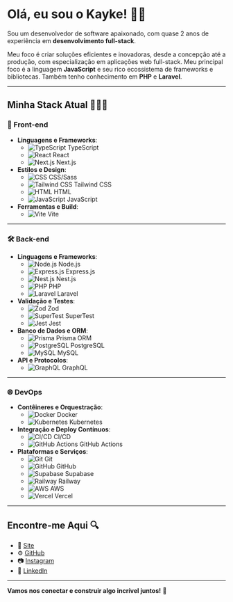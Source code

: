 # Olá, eu sou o Kayke! 👋🏼

Sou um desenvolvedor de software apaixonado, com quase 2 anos de experiência em **desenvolvimento full-stack**. 

Meu foco é criar soluções eficientes e inovadoras, desde a concepção até a produção, com especialização em aplicações web full-stack. Meu principal foco é a linguagem **JavaScript** e seu rico ecossistema de frameworks e bibliotecas. 
Também tenho conhecimento em **PHP** e **Laravel**.

---

## Minha Stack Atual 👨🏻‍💻

### 🚀 Front-end
- **Linguagens e Frameworks**: 
  - ![TypeScript](https://img.shields.io/badge/TypeScript-007ACC?style=flat&logo=typescript&logoColor=white) TypeScript
  - ![React](https://img.shields.io/badge/React-61DAFB?style=flat&logo=react&logoColor=black) React
  - ![Next.js](https://img.shields.io/badge/Next.js-000000?style=flat&logo=next.js&logoColor=white) Next.js
- **Estilos e Design**: 
  - ![CSS](https://img.shields.io/badge/CSS-1572B6?style=flat&logo=css3&logoColor=white) CSS/Sass
  - ![Tailwind CSS](https://img.shields.io/badge/Tailwind%20CSS-06B6D4?style=flat&logo=tailwind-css&logoColor=white) Tailwind CSS
  - ![HTML](https://img.shields.io/badge/HTML-E34F26?style=flat&logo=html5&logoColor=white) HTML
  - ![JavaScript](https://img.shields.io/badge/JavaScript-F7DF1E?style=flat&logo=javascript&logoColor=black) JavaScript
- **Ferramentas e Build**: 
  - ![Vite](https://img.shields.io/badge/Vite-4FC08D?style=flat&logo=vite&logoColor=white) Vite

---

### 🛠️ Back-end
- **Linguagens e Frameworks**: 
  - ![Node.js](https://img.shields.io/badge/Node.js-339933?style=flat&logo=node.js&logoColor=white) Node.js
  - ![Express.js](https://img.shields.io/badge/Express.js-000000?style=flat&logo=express&logoColor=white) Express.js
  - ![Nest.js](https://img.shields.io/badge/NestJS-E0234E?style=flat&logo=nestjs&logoColor=white) Nest.js
  - ![PHP](https://img.shields.io/badge/PHP-777BB4?style=flat&logo=php&logoColor=white) PHP
  - ![Laravel](https://img.shields.io/badge/Laravel-EF3B24?style=flat&logo=laravel&logoColor=white) Laravel
- **Validação e Testes**: 
  - ![Zod](https://img.shields.io/badge/Zod-2B6CB0?style=flat&logoColor=white) Zod
  - ![SuperTest](https://img.shields.io/badge/SuperTest-5C6BC0?style=flat&logoColor=white) SuperTest
  - ![Jest](https://img.shields.io/badge/Jest-C21325?style=flat&logo=jest&logoColor=white) Jest
- **Banco de Dados e ORM**: 
  - ![Prisma](https://img.shields.io/badge/Prisma-2D3748?style=flat&logo=prisma&logoColor=white) Prisma ORM
  - ![PostgreSQL](https://img.shields.io/badge/PostgreSQL-4169E1?style=flat&logo=postgresql&logoColor=white) PostgreSQL
  - ![MySQL](https://img.shields.io/badge/MySQL-005E7C?style=flat&logo=mysql&logoColor=white) MySQL
- **API e Protocolos**: 
  - ![GraphQL](https://img.shields.io/badge/GraphQL-E10098?style=flat&logo=graphql&logoColor=white) GraphQL

---

### 🌐 DevOps
- **Contêineres e Orquestração**: 
  - ![Docker](https://img.shields.io/badge/Docker-2496ED?style=flat&logo=docker&logoColor=white) Docker
  - ![Kubernetes](https://img.shields.io/badge/Kubernetes-326CE5?style=flat&logo=kubernetes&logoColor=white) Kubernetes
- **Integração e Deploy Contínuos**: 
  - ![CI/CD](https://img.shields.io/badge/CI/CD-00BFFF?style=flat&logo=git&logoColor=white) CI/CD
  - ![GitHub Actions](https://img.shields.io/badge/GitHub%20Actions-2088FF?style=flat&logo=github-actions&logoColor=white) GitHub Actions
- **Plataformas e Serviços**: 
  - ![Git](https://img.shields.io/badge/Git-F05032?style=flat&logo=git&logoColor=white) Git
  - ![GitHub](https://img.shields.io/badge/GitHub-181717?style=flat&logo=github&logoColor=white) GitHub
  - ![Supabase](https://img.shields.io/badge/Supabase-3ECF8E?style=flat&logo=supabase&logoColor=white) Supabase
  - ![Railway](https://img.shields.io/badge/Railway-4A154B?style=flat&logo=railway&logoColor=white) Railway
  - ![AWS](https://img.shields.io/badge/AWS-232F3E?style=flat&logo=amazonaws&logoColor=white) AWS
  - ![Vercel](https://img.shields.io/badge/Vercel-000000?style=flat&logo=vercel&logoColor=white) Vercel

---

## Encontre-me Aqui 🔍
- 🚀 [Site](https://kaykebl-dev.vercel.app/)
- ⚙ [GitHub](https://github.com/kaykeeb3)
- 📷 [Instagram](https://instagram.com/kaykee_bl)
- 💼 [LinkedIn](https://www.linkedin.com/in/kayke-barbosa-loiola)

---

**Vamos nos conectar e construir algo incrível juntos!** 💬
